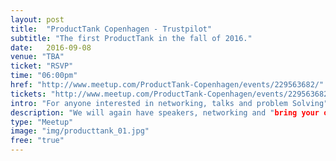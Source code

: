 ```yaml
---
layout: post
title:  "ProductTank Copenhagen - Trustpilot"
subtitle: "The first ProductTank in the fall of 2016."
date:   2016-09-08
venue: "TBA"
ticket: "RSVP"
time: "06:00pm"
href: "http://www.meetup.com/ProductTank-Copenhagen/events/229563682/"
tickets: "http://www.meetup.com/ProductTank-Copenhagen/events/229563682/"
intro: "For anyone interested in networking, talks and problem Solving"
description: "We will again have speakers, networking and "bring your own problem". Join us and the other Copenhagen product managers for a great evening of learning. The agenda will follow."
type: "Meetup"
image: "img/producttank_01.jpg"
free: "true"
---
```

<!-- fill in the URL of your event host page if you haven't enough information for a detail page, so the event link won't point on the detail page at all -->

